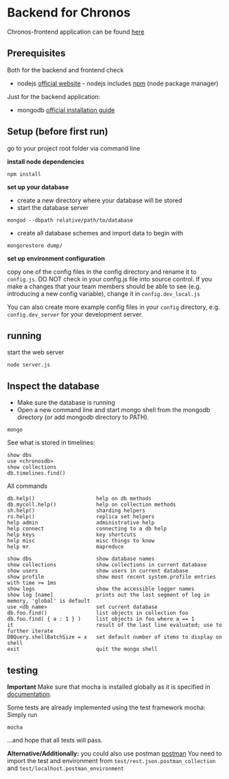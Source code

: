 # Backend for Chronos

Chronos-frontend application can be found [here](https://github.com/ga92yup/chronos-frontend)

## Prerequisites

Both for the backend and frontend check

* nodejs [official website](https://nodejs.org/en/) - nodejs includes [npm](https://www.npmjs.com/) (node package manager)

Just for the backend application:

* mongodb [official installation guide](https://docs.mongodb.org/manual/administration/install-community/)

## Setup (before first run)

go to your project root folder via command line

**install node dependencies**

```
npm install
```

**set up your database**

* create a new directory where your database will be stored
* start the database server 
```
mongod --dbpath relative/path/to/database
```
* create all database schemes and import data to begin with 
```
mongorestore dump/
```

**set up environment configuration**

copy one of the config files in the config directory and rename it to `config.js`. DO NOT check in your config.js file into source control. If you make a changes that your team members should be able to see (e.g. introducing a new config variable), change it in `config.dev_local.js`

You can also create more example config files in your `config` directory, e.g. `config.dev_server` for your development server. 

## running

start the web server

```
node server.js
```

## Inspect the database

* Make sure the database is running
* Open a new command line and start mongo shell from the mongodb directory (or add mongodb directory to PATH). 

```
mongo
```

See what is stored in timelines:

```
show dbs
use <chronosdb>
show collections
db.timelines.find()
```

All commands
```
db.help()                    help on db methods
db.mycoll.help()             help on collection methods
sh.help()                    sharding helpers
rs.help()                    replica set helpers
help admin                   administrative help
help connect                 connecting to a db help
help keys                    key shortcuts
help misc                    misc things to know
help mr                      mapreduce

show dbs                     show database names
show collections             show collections in current database
show users                   show users in current database
show profile                 show most recent system.profile entries with time >= 1ms
show logs                    show the accessible logger names
show log [name]              prints out the last segment of log in memory, 'global' is default
use <db_name>                set current database
db.foo.find()                list objects in collection foo
db.foo.find( { a : 1 } )     list objects in foo where a == 1
it                           result of the last line evaluated; use to further iterate
DBQuery.shellBatchSize = x   set default number of items to display on shell
exit                         quit the mongo shell
```

## testing

**Important** Make sure that mocha is installed globally as it is specified in [documentation](https://mochajs.org/#installation). 

Some tests are already implemented using the test framework mocha: Simply run

```
mocha
```

...and hope that all tests will pass.

**Alternative/Additionally:** you could also use postman [postman](https://www.getpostman.com/)
You need to import the test and environment from `test/rest.json.postman_collection` and `test/localhost.postman_environment`
